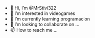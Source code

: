 - 👋 Hi, I’m @MrStivi322
- 👀 I’m interested in videogames
- 🌱 I’m currently learning programacion
- 💞️ I’m looking to collaborate on ...
- 📫 How to reach me ...

<!---
MrStivi322/MrStivi322 is a ✨ special ✨ repository because its `README.md` (this file) appears on your GitHub profile.
You can click the Preview link to take a look at your changes.
--->
